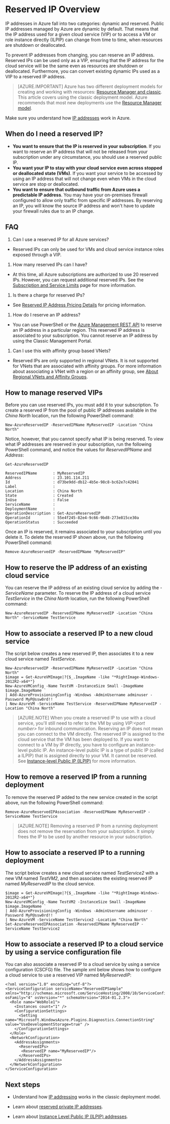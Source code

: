 <properties
   pageTitle="Reserved IP | Azure"
   description="Understand reserved IPs and how to manage them"
   services="virtual-network"
   documentationCenter="na"
   authors="telmosampaio"
   manager="carmonm"
   editor="tysonn" />
<tags
	ms.service="virtual-network"
	ms.date="02/10/2016"
	wacn.date=""/>

# Reserved IP Overview
IP addresses in Azure fall into two categories: dynamic and reserved. Public IP addresses managed by Azure are dynamic by default. That means that the IP address used for a given cloud service (VIP) or to access a VM or role instance directly (ILPIP) can change from time to time, when resources are shutdown or deallocated.

To prevent IP addresses from changing, you can reserve an IP address. Reserved IPs can be used only as a VIP, ensuring that the IP address for the cloud service will be the same even as resources are shutdown or deallocated. Furthermore, you can convert existing dynamic IPs used as a VIP to a reserved IP address.

> [AZURE.IMPORTANT] Azure has two different deployment models for creating and working with resources:  [Resource Manager and classic](/documentation/articles/resource-manager-deployment-model/).  This article covers using the classic deployment model. Azure recommends that most new deployments use the [Resource Manager model](/documentation/articles/virtual-network-ip-addresses-overview-arm/).

Make sure you understand how [IP addresses](/documentation/articles/virtual-network-ip-addresses-overview-classic/) work in Azure.

## When do I need a reserved IP?
- **You want to ensure that the IP is reserved in your subscription**. If you want to reserve an IP address that will not be released from your subscription under any circumstance, you should use a reserved public IP.  
- **You want your IP to stay with your cloud service even across stopped or deallocated state (VMs)**. If you want your service to be accessed by using an IP address that will not change even when VMs in the cloud service are stop or deallocated.
- **You want to ensure that outbound traffic from Azure uses a predictable IP address**. You may have your on-premises firewall configured to allow only traffic from specific IP addresses. By reserving an IP, you will know the source IP address and won't have to update your firewall rules due to an IP change.

## FAQ
1. Can I use a reserved IP for all Azure services?  
  - Reserved IPs can only be used for VMs and cloud service instance roles exposed through a VIP.
1. How many reserved IPs can I have?  
  - At this time, all Azure subscriptions are authorized to use 20 reserved IPs. However, you can request additional reserved IPs. See the [Subscription and Service Limits](/documentation/articles/azure-subscription-service-limits/) page for more information.
1. Is there a charge for reserved IPs?
  - See [Reserved IP Address Pricing Details](/pricing/details/reserved-ip-addresses) for pricing information.
1. How do I reserve an IP address?
  - You can use PowerShell or the [Azure Management REST API](https://msdn.microsoft.com/zh-cn/library/azure/dn722420.aspx) to reserve an IP address in a particular region. This reserved IP address is associated to your subscription. You cannot reserve an IP address by using the Classic Management Portal.
1. Can I use this with affinity group based VNets?
  - Reserved IPs are only supported in regional VNets. It is not supported for VNets that are associated with affinity groups. For more information about associating a VNet with a region or an affinity group, see [About Regional VNets and Affinity Groups](/documentation/articles/virtual-networks-migrate-to-regional-vnet/).

## How to manage reserved VIPs

Before you can use reserved IPs, you must add it to your subscription. To create a reserved IP from the pool of public IP addresses available in the *China North* location, run the following PowerShell command:

	New-AzureReservedIP -ReservedIPName MyReservedIP -Location "China North"

Notice, however, that you cannot specify what IP is being reserved. To view what IP addresses are reserved in your subscription, run the following PowerShell command, and notice the values for *ReservedIPName* and *Address*:

	Get-AzureReservedIP

	ReservedIPName       : MyReservedIP
	Address              : 23.101.114.211
	Id                   : d73be9dd-db12-4b5e-98c8-bc62e7c42041
	Label                :
	Location             : China North
	State                : Created
	InUse                : False
	ServiceName          :
	DeploymentName       :
	OperationDescription : Get-AzureReservedIP
	OperationId          : 55e4f245-82e4-9c66-9bd8-273e815ce30a
	OperationStatus      : Succeeded

Once an IP is reserved, it remains associated to your subscription until you delete it. To delete the reserved IP shown above, run the following PowerShell command:

	Remove-AzureReservedIP -ReservedIPName "MyReservedIP"

## How to reserve the IP address of an existing cloud service

You can reserve the IP address of an existing cloud service by adding the *-ServiceName* parameter. To reserve the IP address of a cloud service *TestService* in the *China North* location, run the following PowerShell command:

	New-AzureReservedIP -ReservedIPName MyReservedIP -Location "China North" -ServiceName TestService


## How to associate a reserved IP to a new cloud service
The script below creates a new reserved IP, then associates it to a new cloud service named *TestService*.

	New-AzureReservedIP -ReservedIPName MyReservedIP -Location "China North"
	$image = Get-AzureVMImage|?{$_.ImageName -like "*RightImage-Windows-2012R2-x64*"}
	New-AzureVMConfig -Name TestVM -InstanceSize Small -ImageName $image.ImageName `
	| Add-AzureProvisioningConfig -Windows -AdminUsername adminuser -Password MyP@ssw0rd!! `
	| New-AzureVM -ServiceName TestService -ReservedIPName MyReservedIP -Location "China North"

>[AZURE.NOTE] When you create a reserved IP to use with a cloud service, you'll still need to refer to the VM by using *VIP:&lt;port number>* for inbound communication. Reserving an IP does not mean you can connect to the VM directly. The reserved IP is assigned to the cloud service that the VM has been deployed to. If you want to connect to a VM by IP directly, you have to configure an instance-level public IP. An instance-level public IP is a type of public IP (called a ILPIP) that is assigned directly to your VM. It cannot be reserved. See [Instance-level Public IP (ILPIP)](/documentation/articles/virtual-networks-instance-level-public-ip/) for more information.

## How to remove a reserved IP from a running deployment
To remove the reserved IP added to the new service created in the script above, run the following PowerShell command:

	Remove-AzureReservedIPAssociation -ReservedIPName MyReservedIP -ServiceName TestService

>[AZURE.NOTE] Removing a reserved IP from a running deployment does not remove the reservation from your subscription. It simply frees the IP to be used by another resource in your subscription.

## How to associate a reserved IP to a running deployment
The script below creates a new cloud service named *TestService2* with a new VM named *TestVM2*, and then associates the existing reserved IP named *MyReservedIP* to the cloud service.

	$image = Get-AzureVMImage|?{$_.ImageName -like "*RightImage-Windows-2012R2-x64*"}
	New-AzureVMConfig -Name TestVM2 -InstanceSize Small -ImageName $image.ImageName `
	| Add-AzureProvisioningConfig -Windows -AdminUsername adminuser -Password MyP@ssw0rd!! `
	| New-AzureVM -ServiceName TestService2 -Location "China North"
	Set-AzureReservedIPAssociation -ReservedIPName MyReservedIP -ServiceName TestService2

## How to associate a reserved IP to a cloud service by using a service configuration file
You can also associate a reserved IP to a cloud service by using a service configuration (CSCFG) file. The sample xml below shows how to configure a cloud service to use a reserved VIP named *MyReservedIP*:

	<?xml version="1.0" encoding="utf-8"?>
	<ServiceConfiguration serviceName="ReservedIPSample" xmlns="http://schemas.microsoft.com/ServiceHosting/2008/10/ServiceConfiguration" osFamily="4" osVersion="*" schemaVersion="2014-01.2.3">
	  <Role name="WebRole1">
	    <Instances count="1" />
	    <ConfigurationSettings>
	      <Setting name="Microsoft.WindowsAzure.Plugins.Diagnostics.ConnectionString" value="UseDevelopmentStorage=true" />
	    </ConfigurationSettings>
	  </Role>
	  <NetworkConfiguration>
	    <AddressAssignments>
	      <ReservedIPs>
	       <ReservedIP name="MyReservedIP"/>
	      </ReservedIPs>
	    </AddressAssignments>
	  </NetworkConfiguration>
	</ServiceConfiguration>

## Next steps

- Understand how [IP addressing](/documentation/articles/virtual-network-ip-addresses-overview-classic/) works in the classic deployment model.

- Learn about [reserved private IP addresses](/documentation/articles/virtual-networks-reserved-private-ip/).

- Learn about [Instance Level Public IP (ILPIP) addresses](/documentation/articles/virtual-networks-instance-level-public-ip/).
